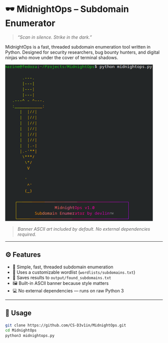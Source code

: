 # 🕶️ MidnightOps – Subdomain Enumerator

> _“Scan in silence. Strike in the dark.”_

MidnightOps is a fast, threaded subdomain enumeration tool written in Python. Designed for security researchers, bug bounty hunters, and digital ninjas who move under the cover of terminal shadows.

![Banner](https://github.com/CS-D3v1in/MidnightOps/blob/main/banner.png)  
> *Banner ASCII art included by default. No external dependencies required.*

---

## ⚙️ Features

- 🧠 Simple, fast, threaded subdomain enumeration  
- 📂 Uses a customizable wordlist (`wordlists/subdomains.txt`)  
- 💾 Saves results to `output/found_subdomains.txt`  
- 🖼️ Built-in ASCII banner because style matters  
- 💻 No external dependencies — runs on raw Python 3  

---

## 🚀 Usage

```bash
git clone https://github.com/CS-D3v1in/MidnightOps.git
cd MidnightOps
python3 midnightops.py
